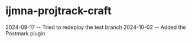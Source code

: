 # ijmna-projtrack-craft
2024-09-17 -- Tried to redeploy the test branch
2024-10-02 -- Added the Postmark plugin
